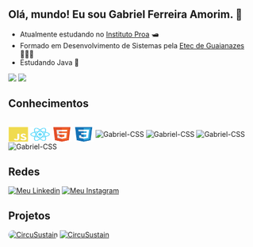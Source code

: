 ## Olá, mundo! Eu sou Gabriel Ferreira Amorim. 👋

- Atualmente estudando no [Instituto Proa](https://www.proa.org.br/) 🛥️
- Formado em Desenvolvimento de Sistemas pela [Etec de Guaianazes](https://www.cps.sp.gov.br/etecs/etec-de-guaianazes-guaianazes/) 🧑🏽‍💻
- Estudando Java 🥝

<div>
  <picture>
    <source
      srcset="https://github-readme-stats.vercel.app/api?username=Bieelogrom&show_icons=true&theme=dark"
      media="(prefers-color-scheme: dark)"
    />
    <source
      srcset="https://github-readme-stats.vercel.app/api?username=Bieelogrom&show_icons=true"
      media="(prefers-color-scheme: light), (prefers-color-scheme: no-preference)"
    />
    <img src="https://github-readme-stats.vercel.app/api?username=anuraghazra&show_icons=true" />
  </picture>
  <picture>
    <img src="https://github-readme-stats.vercel.app/api/top-langs/?username=Bieelogrom&layout=compact">
  </picture>
</div>

## Conhecimentos

<div style="display: inline_block"><br>
  <img align="center" alt="Gabriel-JS" height="30" width="40" src="https://raw.githubusercontent.com/devicons/devicon/master/icons/javascript/javascript-plain.svg">
  <img align="center" alt="Gabriel-React" height="30" width="40" src="https://raw.githubusercontent.com/devicons/devicon/master/icons/react/react-original.svg">
  <img align="center" alt="Gabriel-HTML" height="30" width="40" src="https://raw.githubusercontent.com/devicons/devicon/master/icons/html5/html5-original.svg">
  <img align="center" alt="Gabriel-CSS" height="30" width="40" src="https://raw.githubusercontent.com/devicons/devicon/master/icons/css3/css3-original.svg">
  <img align="center" alt="Gabriel-CSS" height="30" width="40" src="https://cdn.jsdelivr.net/gh/devicons/devicon@latest/icons/php/php-original.svg" />  
  <img align="center" alt="Gabriel-CSS" height="30" width="40" src="https://cdn.jsdelivr.net/gh/devicons/devicon@latest/icons/mysql/mysql-original.svg" />  
  <img align="center" alt="Gabriel-CSS" height="30" width="40"  src="https://cdn.jsdelivr.net/gh/devicons/devicon@latest/icons/java/java-original-wordmark.svg" />
  <img align="center" alt="Gabriel-CSS" height="30" width="40" src="https://cdn.jsdelivr.net/gh/devicons/devicon@latest/icons/spring/spring-original-wordmark.svg" />        
</div>

## Redes

<div>
  <a href="https://www.linkedin.com/in/gabrielfav/" target="_blank"><img src="https://img.shields.io/badge/LinkedIn-0077B5?style=for-the-badge&logo=linkedin&logoColor=white" alt="Meu Linkedin"></a>
  <a href="https://www.instagram.com/gabriel.fav/" target="_blank"><img src="https://img.shields.io/badge/Instagram-E4405F?style=for-the-badge&logo=instagram&logoColor=white" alt="Meu Instagram"></a>
</div>

## Projetos 

<div>
  <a href="https://linktr.ee/CircuSustain" target="_blank"><img src="https://github.com/Bieelogrom/Bieelogrom/assets/119885618/cd935efc-a6b3-4a5f-b3a0-b4399d545fac" alt="CircuSustain" height="100" style="border-radius: 25px;"></a>
    <a href="https://github.com/RaphaLsantos/TCC-SerM-e" target="_blank"><img src="https://github.com/Bieelogrom/Bieelogrom/assets/119885618/39888388-5567-46ea-a56a-a13e5827d5c5" alt="CircuSustain" height="100" style=""></a>
</div>

